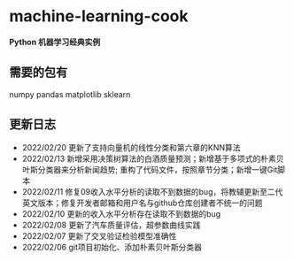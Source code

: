 # machine-learning-cook
**Python 机器学习经典实例**

## 需要的包有
numpy pandas matplotlib sklearn

## 更新日志
- 2022/02/20
更新了支持向量机的线性分类和第六章的KNN算法
- 2022/02/13 新增采用决策树算法的白酒质量预测；新增基于多项式的朴素贝叶斯分类器来分析新闻趋势;
重构了代码文件，按照章节分类；新增一键Git脚本
- 2022/02/11 修复09收入水平分析的读取不到数据的bug，将教辅更新至二代英文版本；修复开发者邮箱和用户名与github仓库创建者不统一的问题
- 2022/02/10 更新的收入水平分析存在读取不到数据的bug
- 2022/02/08 更新了汽车质量评估，超参数曲线实践
- 2022/02/07 更新了交叉验证检验模型准确性
- 2022/02/06 git项目初始化、添加朴素贝叶斯分类器
